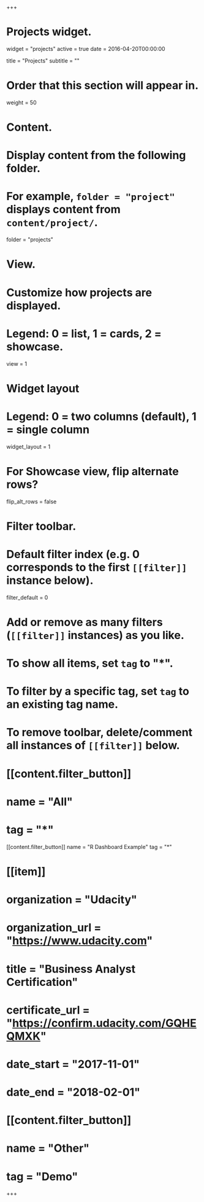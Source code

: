 +++
# Projects widget.
widget = "projects"
active = true
date = 2016-04-20T00:00:00

title = "Projects"
subtitle = ""

# Order that this section will appear in.
weight = 50

# Content.
# Display content from the following folder.
# For example, `folder = "project"` displays content from `content/project/`.
folder = "projects"

# View.
# Customize how projects are displayed.
# Legend: 0 = list, 1 = cards, 2 = showcase.
view = 1

# Widget layout
# Legend: 0 = two columns (default), 1 = single column
widget_layout = 1

# For Showcase view, flip alternate rows?
flip_alt_rows = false

# Filter toolbar.

# Default filter index (e.g. 0 corresponds to the first `[[filter]]` instance below).
filter_default = 0

# Add or remove as many filters (`[[filter]]` instances) as you like.
# To show all items, set `tag` to "*".
# To filter by a specific tag, set `tag` to an existing tag name.
# To remove toolbar, delete/comment all instances of `[[filter]]` below.

# [[content.filter_button]]
# name = "All"
# tag = "*"

[[content.filter_button]]
name = "R Dashboard Example"
tag = "*"

# [[item]]
#  organization = "Udacity"
#  organization_url = "https://www.udacity.com"
#  title = "Business Analyst Certification"
#  certificate_url = "https://confirm.udacity.com/GQHEQMXK"
#  date_start = "2017-11-01"
#  date_end = "2018-02-01"

# [[content.filter_button]]
# name = "Other"
# tag = "Demo"

+++

